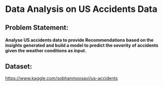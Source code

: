 # Data Analysis on US Accidents Data
## Problem Statement:
#### Analyse US accidents data to provide Recommendations based on the insights generated and build a model to predict the severity of accidents given the weather conditions as input.
## Dataset:
https://www.kaggle.com/sobhanmoosavi/us-accidents
